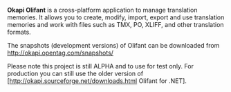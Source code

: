 **Okapi Olifant** is a cross-platform application to manage translation memories. It allows you to create, modify, import, export and use translation memories and work with files such as TMX, PO, XLIFF, and other translation formats.

The snapshots (development versions) of Olifant can be downloaded from http://okapi.opentag.com/snapshots/

Please note this project is still ALPHA and to use for test only. For production you can still use the older version of [http://okapi.sourceforge.net/downloads.html Olifant for .NET].
